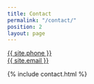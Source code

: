 ```yaml
---
title: Contact
permalink: "/contact/"
position: 2
layout: page
---
```


<main class="py-5">
	<div class="container">
		<p class="mb-3">
        <a class="mb-0 text-decoration-none text-dark me-2" href="tel:{{ site.phone }}">
          <span class="fas fa-phone"></span> {{ site.phone }}
        </a><br>
        <a class="mb-0 text-decoration-none text-dark" href="mailto:{{ site.email }}">
          <span class="fas fa-envelope"></span> {{ site.email }}
        </a>
      </p>
	  {% include contact.html %}
	</div>
</main>